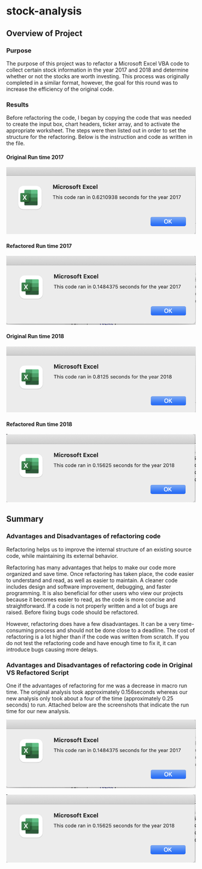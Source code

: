 # stock-analysis

## Overview of Project

### Purpose 
 The purpose of this project was to refactor a Microsoft Excel VBA code to collect certain stock information in the year 2017 and 2018 and determine whether or not the stocks are worth investing. This process was originally completed in a similar format, however, the goal for this round was to increase the efficiency of the original code.
### Results
Before refactoring the code, I began by copying the code that was needed to create the input box, chart headers, ticker array, and to activate the appropriate worksheet. The steps were then listed out in order to set the structure for the refactoring. Below is the instruction and code as written in the file.

#### Original Run time 2017
![This is an image](https://github.com/ShahroseShahzad/stock-analysis/blob/main/Resources/Original%202017.png)

#### Refactored Run time 2017
![This is an image](https://github.com/ShahroseShahzad/stock-analysis/blob/main/Resources/VBA_Challenge_2017.png)

#### Original Run time 2018
![This is an image](https://github.com/ShahroseShahzad/stock-analysis/blob/main/Resources/Original%202018.png)

#### Refactored Run time 2018
![This is an image](https://github.com/ShahroseShahzad/stock-analysis/blob/main/Resources/VBA_Challenge_2018.png)

## Summary

### Advantages and Disadvantages of refactoring code 
Refactoring helps us to improve the internal structure of an existing source code, while maintaining its external behavior. 

Refactoring has many advantages that helps to make our code more organized and save time. 
Once refactoring has taken place, the code easier to understand and read, as well as easier to maintain. A cleaner code includes design and software improvement, debugging, and faster programming. It is also beneficial for other users who view our projects because it becomes easier to read, as the code is more concise and straightforward. If a code is not properly written and a lot of bugs are raised. Before fixing bugs code should be refactored. 


However, refactoring does have a few disadvantages. It can be a very time-consuming process and should not be done close to a deadline. The cost of refactoring is a lot higher than if the code was written from scratch. If you do not test the refactoring code and have enough time to fix it, it can introduce bugs causing more delays.


### Advantages and Disadvantages of refactoring code in Original VS Refactored Script
One if the advantages of refactoring for me was a decrease in macro run time. The original analysis took approximately 0.156seconds whereas our new analysis only took about a four of the time (approximately 0.25 seconds) to run. Attached below are the screenshots that indicate the run time for our new analysis.


![This is an image](https://github.com/ShahroseShahzad/stock-analysis/blob/main/Resources/VBA_Challenge_2017.png)

![This is an image](https://github.com/ShahroseShahzad/stock-analysis/blob/main/Resources/VBA_Challenge_2018.png)

